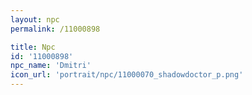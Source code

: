 ```yaml
---
layout: npc
permalink: /11000898

title: Npc
id: '11000898'
npc_name: 'Dmitri'
icon_url: 'portrait/npc/11000070_shadowdoctor_p.png'
---
```

